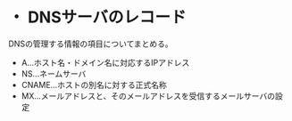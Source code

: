 # ・  DNSサーバのレコード
DNSの管理する情報の項目についてまとめる。  
- A...ホスト名・ドメイン名に対応するIPアドレス
- NS...ネームサーバ
- CNAME...ホストの別名に対する正式名称
- MX...メールアドレスと、そのメールアドレスを受信するメールサーバの設定
